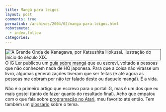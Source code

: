 ```yaml
---
title: Mangá para leigos
layout: post
comments: true
permalink: /archives/2004/02/manga-para-leigos.html
robotsmeta:
  - index,follow
categories:
---
```

<img src="//chester.me/img/blig/hokusai_wave.jpg" border=1 alt="'A Grande Onda de Kanagawa, por Katsushita Hokusai. Ilustração do início do século XIX." align=left>O iG Ler publicou um [guia sobre mangá][1] que eu escrevi, voltado a pessoas que não conhecem nada de HQ japonesa. Para que a coisa não virasse um livro, algumas generalizações tiveram que ser feitas (e até agora as pessoas me cobram por não ter falado deste ou daquele mangá). É a vida.

Não é o primeiro artigo que escrevo para o portal iG, mas é um dos que eu mais gostei (tanto de fazer quanto do resultado final). Acho que empatou com o que fala sobre [programação no Atari][2], meu favorito até então. Tem também um [glossário][3] sobre o tema.

 [1]: http://web.archive.org/web/20040220043945/http://www.ig.com.br/home/igler/artigos/0,,1520907,00.html
 [2]: http://web.archive.org/web/20040810001018/http://fliperama.ig.com.br/emuladores/atari/program/index.html
 [3]: http://web.archive.org/web/20040220043945/http://www.ig.com.br/home/igler/artigos/0,,1520967,00.html
